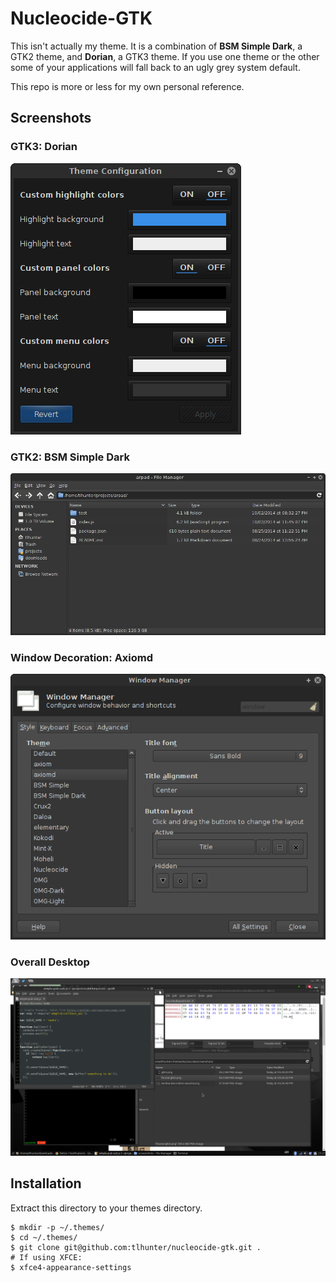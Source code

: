# Nucleocide-GTK

This isn't actually my theme. It is a combination of **BSM Simple Dark**, a GTK2 theme, and **Dorian**, a GTK3 theme.
If you use one theme or the other some of your applications will fall back to an ugly grey system default.

This repo is more or less for my own personal reference.

## Screenshots

### GTK3: Dorian

![GTK3](screenshots/gtk3.png)

### GTK2: BSM Simple Dark

![GTK2](screenshots/thunar-gtk2.png)

### Window Decoration: Axiomd

![Decoration](screenshots/window-decoration-axiomd.png)

### Overall Desktop

![Desktop](screenshots/system.png)

## Installation

Extract this directory to your themes directory.

```console
$ mkdir -p ~/.themes/
$ cd ~/.themes/
$ git clone git@github.com:tlhunter/nucleocide-gtk.git .
# If using XFCE:
$ xfce4-appearance-settings
```
